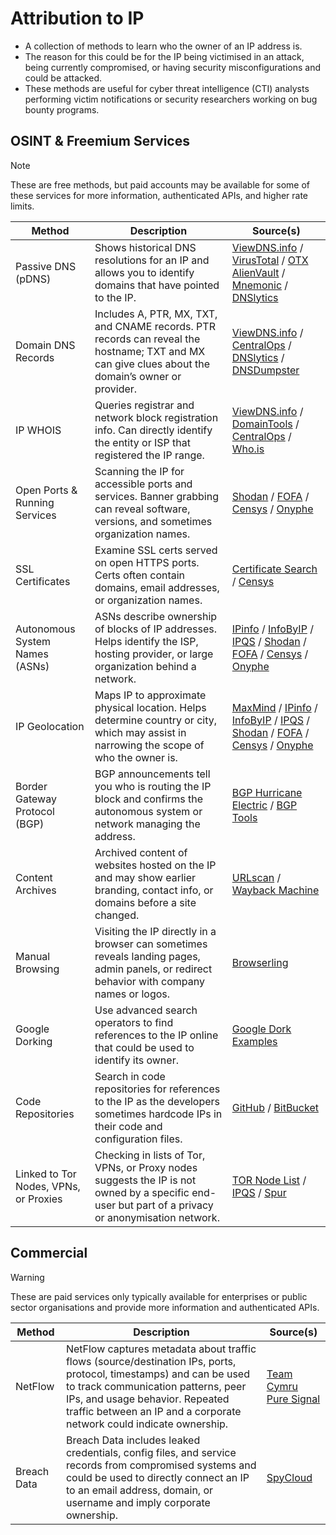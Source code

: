 # Attribution to IP
- A collection of methods to learn who the owner of an IP address is.
- The reason for this could be for the IP being victimised in an attack, being currently compromised, or having security misconfigurations and could be attacked.
- These methods are useful for cyber threat intelligence (CTI) analysts performing victim notifications or security researchers working on bug bounty programs. 

## OSINT & Freemium Services
> [!NOTE]
> These are free methods, but paid accounts may be available for some of these services for more information, authenticated APIs, and higher rate limits.

| Method | Description | Source(s) |
| --- | --- | --- |
| Passive DNS (pDNS) | Shows historical DNS resolutions for an IP and allows you to identify domains that have pointed to the IP. | [ViewDNS.info](https://viewdns.info) / [VirusTotal](https://www.virustotal.com)  / [OTX AlienVault](https://otx.alienvault.com/) / [Mnemonic](https://passivedns.mnemonic.no/) / [DNSlytics](https://search.dnslytics.com/) |
| Domain DNS Records | Includes A, PTR, MX, TXT, and CNAME records. PTR records can reveal the hostname; TXT and MX can give clues about the domain’s owner or provider. | [ViewDNS.info](https://viewdns.info) / [CentralOps](https://centralops.net/co/) / [DNSlytics](https://search.dnslytics.com/) / [DNSDumpster](https://dnsdumpster.com/) |
| IP WHOIS | Queries registrar and network block registration info. Can directly identify the entity or ISP that registered the IP range. | [ViewDNS.info](https://viewdns.info) / [DomainTools](https://whois.domaintools.com/) / [CentralOps](https://centralops.net/co/) / [Who.is](https://who.is/) |
| Open Ports & Running Services | Scanning the IP for accessible ports and services. Banner grabbing can reveal software, versions, and sometimes organization names. | [Shodan](https://www.shodan.io/) / [FOFA](https://en.fofa.info/) / [Censys](https://search.censys.io/) / [Onyphe](https://search.onyphe.io/) |
| SSL Certificates | Examine SSL certs served on open HTTPS ports. Certs often contain domains, email addresses, or organization names. | [Certificate Search](https://crt.sh) / [Censys](https://search.censys.io/) |
| Autonomous System Names (ASNs) | ASNs describe ownership of blocks of IP addresses. Helps identify the ISP, hosting provider, or large organization behind a network. | [IPinfo](https://ipinfo.io/) / [InfoByIP](https://www.infobyip.com/) / [IPQS](https://www.ipqualityscore.com/) / [Shodan](https://www.shodan.io/) / [FOFA](https://en.fofa.info/) / [Censys](https://search.censys.io/) / [Onyphe](https://search.onyphe.io/) |
| IP Geolocation | Maps IP to approximate physical location. Helps determine country or city, which may assist in narrowing the scope of who the owner is. | [MaxMind](https://www.maxmind.com/en/geoip-demo) / [IPinfo](https://ipinfo.io/) / [InfoByIP](https://www.infobyip.com/) / [IPQS](https://www.ipqualityscore.com/) / [Shodan](https://www.shodan.io/) / [FOFA](https://en.fofa.info/) / [Censys](https://search.censys.io/) / [Onyphe](https://search.onyphe.io/) |
| Border Gateway Protocol (BGP) | BGP announcements tell you who is routing the IP block and confirms the autonomous system or network managing the address. | [BGP Hurricane Electric](https://bgp.he.net/) / [BGP Tools](https://bgp.tools/) |
| Content Archives | Archived content of websites hosted on the IP and may show earlier branding, contact info, or domains before a site changed. | [URLscan](https://urlscan.io/) / [Wayback Machine](https://web.archive.org/) |
| Manual Browsing | Visiting the IP directly in a browser can sometimes reveals landing pages, admin panels, or redirect behavior with company names or logos. | [Browserling](https://www.browserling.com/) |
| Google Dorking | Use advanced search operators to find references to the IP online that could be used to identify its owner. | [Google Dork Examples](https://github.com/BushidoUK/OSINT-SearchOperators/blob/main/GoogleDorks.csv) |
| Code Repositories | Search in code repositories for references to the IP as the developers sometimes hardcode IPs in their code and configuration files. | [GitHub](https://github.com/) / [BitBucket](https://bitbucket.org/) |
| Linked to Tor Nodes, VPNs, or Proxies | Checking in lists of Tor, VPNs, or Proxy nodes suggests the IP is not owned by a specific end-user but part of a privacy or anonymisation network. | [TOR Node List](https://dev.dan.me.uk/tornodes) / [IPQS](https://www.ipqualityscore.com/) / [Spur](https://spur.us/context/me) |

## Commercial
> [!WARNING]
> These are paid services only typically available for enterprises or public sector organisations and provide more information and authenticated APIs.

| Method | Description | Source(s) |
| --- | --- | --- |
| NetFlow | NetFlow captures metadata about traffic flows (source/destination IPs, ports, protocol, timestamps) and can be used to track communication patterns, peer IPs, and usage behavior. Repeated traffic between an IP and a corporate network could indicate ownership. | [Team Cymru Pure Signal](https://www.team-cymru.com/) |
| Breach Data | Breach Data includes leaked credentials, config files, and service records from compromised systems and could be used to directly connect an IP to an email address, domain, or username and imply corporate ownership. | [SpyCloud](https://spycloud.com/) |
